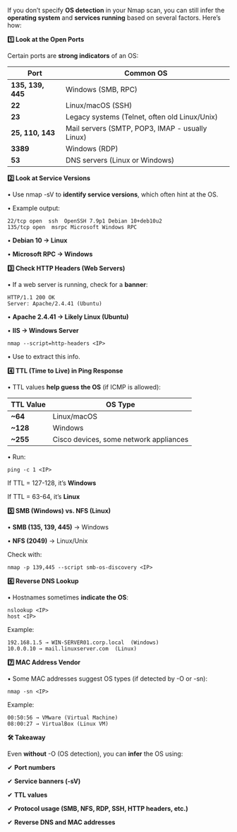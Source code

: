 If you don’t specify **OS detection** in your Nmap scan, you can still infer the **operating system** and **services running** based on several factors. Here’s how:

**1️⃣ Look at the Open Ports**

Certain ports are **strong indicators** of an OS:

|**Port**|**Common OS**|
|---|---|
|**135, 139, 445**|Windows (SMB, RPC)|
|**22**|Linux/macOS (SSH)|
|**23**|Legacy systems (Telnet, often old Linux/Unix)|
|**25, 110, 143**|Mail servers (SMTP, POP3, IMAP - usually Linux)|
|**3389**|Windows (RDP)|
|**53**|DNS servers (Linux or Windows)|

**2️⃣ Look at Service Versions**

• Use nmap -sV to **identify service versions**, which often hint at the OS.

• Example output:

```
22/tcp open  ssh  OpenSSH 7.9p1 Debian 10+deb10u2
135/tcp open  msrpc Microsoft Windows RPC
```

• **Debian 10 → Linux**

• **Microsoft RPC → Windows**

**3️⃣ Check HTTP Headers (Web Servers)**

• If a web server is running, check for a **banner**:

```
HTTP/1.1 200 OK
Server: Apache/2.4.41 (Ubuntu)
```

• **Apache 2.4.41 → Likely Linux (Ubuntu)**

• **IIS → Windows Server**

```
nmap --script=http-headers <IP> 
```
• Use to extract this info.

**4️⃣ TTL (Time to Live) in Ping Response**

• TTL values **help guess the OS** (if ICMP is allowed):

|**TTL Value**|**OS Type**|
|---|---|
|**~64**|Linux/macOS|
|**~128**|Windows|
|**~255**|Cisco devices, some network appliances|

• Run:

```
ping -c 1 <IP>
```

If TTL = 127-128, it’s **Windows**

If TTL = 63-64, it’s **Linux**

**5️⃣ SMB (Windows) vs. NFS (Linux)**

• **SMB (135, 139, 445)** → Windows

• **NFS (2049)** → Linux/Unix

Check with:

```
nmap -p 139,445 --script smb-os-discovery <IP>
```

**6️⃣ Reverse DNS Lookup**

• Hostnames sometimes **indicate the OS**:

```
nslookup <IP>
host <IP>
```

Example:

```
192.168.1.5 → WIN-SERVER01.corp.local  (Windows)
10.0.0.10 → mail.linuxserver.com  (Linux)
```

**7️⃣ MAC Address Vendor**

• Some MAC addresses suggest OS types (if detected by -O or -sn):

```
nmap -sn <IP>
```

Example:

```
00:50:56 → VMware (Virtual Machine)
08:00:27 → VirtualBox (Linux VM)
```

**🛠️ Takeaway**

  

Even **without** -O (OS detection), you can **infer** the OS using:

✔ **Port numbers**

✔ **Service banners (-sV)**

✔ **TTL values**

✔ **Protocol usage (SMB, NFS, RDP, SSH, HTTP headers, etc.)**

✔ **Reverse DNS and MAC addresses**
